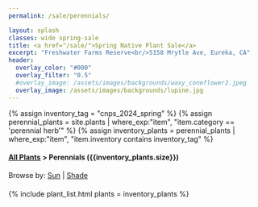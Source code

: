```yaml
---
permalink: /sale/perennials/

layout: splash
classes: wide spring-sale
title: <a href="/sale/">Spring Native Plant Sale</a> 
excerpt: "Freshwater Farms Reserve<br/>5158 Mrytle Ave, Eureka, CA"
header:
  overlay_color: "#000"
  overlay_filter: "0.5"
  #overlay_image: /assets/images/backgrounds/waxy_coneflower2.jpeg
  overlay_image: /assets/images/backgrounds/lupine.jpg
---
```


<!-- Jekyll 3.9 doesnt support and/or in where_exp so we have to do this the messy way -->

{% assign inventory_tag = "cnps_2024_spring" %}
{% assign perennial_plants = site.plants | where_exp:"item",
    "item.category == 'perennial herb'" %}
{% assign inventory_plants = perennial_plants | where_exp:"item",
    "item.inventory contains inventory_tag" %}

<div class="hours">
    <h4><a href="/sale/all/">All Plants</a> >  Perennials ({{inventory_plants.size}})</h4>
</div>
<div style="margin-bottom: 20px;">
    Browse by:
    <a href="/sale/perennials/sun/">Sun</a> | 
    <a href="/sale/perennials/shade/">Shade</a> 
</div>

{% include plant_list.html 
    plants = inventory_plants
%}
